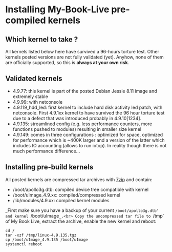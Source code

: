 # Installing My-Book-Live pre-compiled kernels

## Which kernel to take ? ##

All kernels listed below here have survived a 96-hours torture test.  Other kernels posted versions are not fully validated (yet).  Anyhow, none of them are officially supported, so this is __always at your own risk__.

## Validated kernels ##
* 4.9.77: this kernel is part of the posted Debian Jessie 8.11 image and extremely stable
* 4.9.99: with netconsole
* 4.9.119_hdd_led: first kernel to include hard disk activity led patch, with netconsole. First 4.9.1xx kernel to have survived the 96 hour torture test due to a defect that was introduced probably in 4.9.10[1234]. 
* 4.9.135: streamlined config (e.g. less performance counters, more functions pushed to modules) resulting in smaller size kernel
* 4.9.149: comes in three configurations : optimized for space, optimized for performance which is ~400K larger and a version of the latter which includes IO accounting (allows to run iotop).  In reality though there is not much performance difference...

## Installing pre-build kernels ##
All posted kernels are compressed tar archives with [7zip](https://www.7-zip.org/) and contain:
* /boot/apollo3g.dtb:  compiled device tree compatible with kernel
* /boot/uImage_4.9.xx: compiled/compressed kernel
* /lib/modules/4.9.xx: compiled kernel modules

_First make sure you have a backup of your current `/boot/apollo3g.dtb' and kernel `/boot/uImage`_.<br>
Copy the uncompressed tar file to `/tmp` of My Book Live, extract the archive, enable the new kernel and reboot:<br>
```
cd /
tar -xzf /tmp/linux-4.9.135.tgz
cp /boot/uImage_4.9.135 /boot/uImage
systemctl reboot
```
